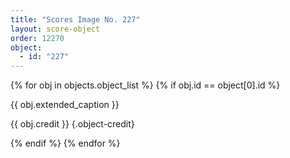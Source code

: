 ```yaml
---
title: "Scores Image No. 227"
layout: score-object
order: 12270
object:
  - id: "227"
---
```


{% for obj in objects.object_list %}
{% if obj.id == object[0].id %}

{{ obj.extended_caption }}

{{ obj.credit }} {.object-credit}

{% endif %}
{% endfor %}
